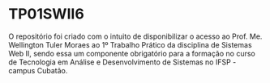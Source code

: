 # TP01SWII6
O repositório foi criado com o intuito de disponibilizar o acesso ao Prof. Me. Wellington Tuler Moraes ao 1º Trabalho Prático da disciplina de Sistemas Web II, sendo essa um componente obrigatório para a formação no curso de Tecnologia em Análise e Desenvolvimento de Sistemas no IFSP - campus Cubatão.
